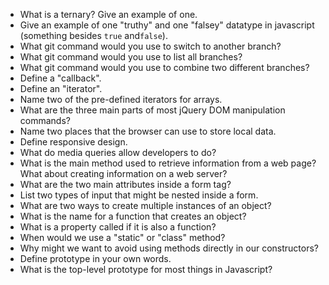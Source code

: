 * What is a ternary? Give an example of one.
* Give an example of one "truthy" and one "falsey" datatype in javascript (something besides `true` and`false`).
* What git command would you use to switch to another branch?
* What git command would you use to list all branches?
* What git command would you use to combine two different branches?
* Define a "callback".
* Define an "iterator".
* Name two of the pre-defined iterators for arrays.
* What are the three main parts of most jQuery DOM manipulation commands?
* Name two places that the browser can use to store local data.
* Define responsive design.
* What do media queries allow developers to do?
* What is the main method used to retrieve information from a web page?  What about creating information on a web server?
* What are the two main attributes inside a form tag?
* List two types of input that might be nested inside a form.
* What are two ways to create multiple instances of an object?
* What is the name for a function that creates an object?
* What is a property called if it is also a function?
* When would we use a "static" or "class" method?
* Why might we want to avoid using methods directly in our constructors?
* Define prototype in your own words.
* What is the top-level prototype for most things in Javascript?
